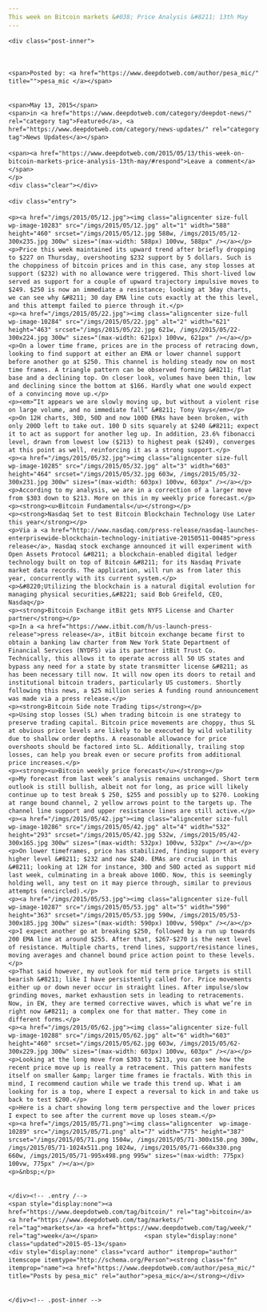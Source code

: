 ```yaml
---
This week on Bitcoin markets &#038; Price Analysis &#8211; 13th May
---
```

<article class="post-listing post-10282 post type-post status-publish format-standard has-post-thumbnail hentry  tag-bitcoin tag-week">
    
    <div class="post-inner">
    
    
        
    <span>Posted by: <a href="https://www.deepdotweb.com/author/pesa_mic/" title="">pesa_mic </a></span>
    
    
    <span>May 13, 2015</span>
    <span>in <a href="https://www.deepdotweb.com/category/deepdot-news/" rel="category tag">Featured</a>, <a href="https://www.deepdotweb.com/category/news-updates/" rel="category tag">News Updates</a></span>
    
    <span><a href="https://www.deepdotweb.com/2015/05/13/this-week-on-bitcoin-markets-price-analysis-13th-may/#respond">Leave a comment</a></span>
    </p>
    <div class="clear"></div>
    
    <div class="entry">
    
    <p><a href="/imgs/2015/05/12.jpg"><img class="aligncenter size-full wp-image-10283" src="/imgs/2015/05/12.jpg" alt="1" width="588" height="460" srcset="/imgs/2015/05/12.jpg 588w, /imgs/2015/05/12-300x235.jpg 300w" sizes="(max-width: 588px) 100vw, 588px" /></a></p>
    <p>Price this week maintained its upward trend after briefly dropping to $227 on Thursday, overshooting $232 support by 5 dollars. Such is the choppiness of bitcoin prices and in this case, any stop losses at support ($232) with no allowance were triggered. This short-lived low served as support for a couple of upward trajectory impulsive moves to $249. $250 is now an immediate a resistance; looking at 3day charts, we can see why &#8211; 30 day EMA line cuts exactly at the this level, and this attempt failed to pierce through it.</p>
    <p><a href="/imgs/2015/05/22.jpg"><img class="aligncenter size-full wp-image-10284" src="/imgs/2015/05/22.jpg" alt="2" width="621" height="463" srcset="/imgs/2015/05/22.jpg 621w, /imgs/2015/05/22-300x224.jpg 300w" sizes="(max-width: 621px) 100vw, 621px" /></a></p>
    <p>On a lower time frame, prices are in the process of retracing down, looking to find support at either an EMA or lower channel support before another go at $250. This channel is holding steady now on most time frames. A triangle pattern can be observed forming &#8211; flat base and a declining top. On closer look, volumes have been thin, low and declining since the bottom at $166. Hardly what one would expect of a convincing move up.</p>
    <p><em>“It appears we are slowly moving up, but without a violent rise on large volume, and no immediate fall” &#8211; Tony Vays</em></p>
    <p>On 12H charts, 30D, 50D and now 100D EMAs have been broken, with only 200D left to take out. 100 D sits squarely at $240 &#8211; expect it to act as support for another leg up. In addition, 23.6% fibonacci level, drawn from lowest low ($213) to highest peak ($249), converges at this point as well, reinforcing it as a strong support.</p>
    <p><a href="/imgs/2015/05/32.jpg"><img class="aligncenter size-full wp-image-10285" src="/imgs/2015/05/32.jpg" alt="3" width="603" height="464" srcset="/imgs/2015/05/32.jpg 603w, /imgs/2015/05/32-300x231.jpg 300w" sizes="(max-width: 603px) 100vw, 603px" /></a></p>
    <p>According to my analysis, we are in a correction of a larger move from $303 down to $213. More on this in my weekly price forecast.</p>
    <p><strong><u>Bitcoin Fundamentals</u></strong></p>
    <p><strong>Nasdaq Set to test Bitcoin Blockchain Technology Use Later this year</strong></p>
    <p>Via a <a href="http://www.nasdaq.com/press-release/nasdaq-launches-enterprisewide-blockchain-technology-initiative-20150511-00485">press release</a>, Nasdaq stock exchange announced it will experiment with Open Assets Protocol &#8211; a blockchain-enabled digital ledger technology built on top of Bitcoin &#8211; for its Nasdaq Private market data records. The application, will run as from later this year, concurrently with its current system.</p>
    <p>&#8220;Utilizing the blockchain is a natural digital evolution for managing physical securities,&#8221; said Bob Greifeld, CEO, Nasdaq</p>
    <p><strong>Bitcoin Exchange itBit gets NYFS License and Charter partner</strong></p>
    <p>In a <a href="https://www.itbit.com/h/us-launch-press-release">press release</a>, itBit bitcoin exchange became first to obtain a banking law charter from New York State Department of Financial Services (NYDFS) via its partner itBit Trust Co. Technically, this allows it to operate across all 50 US states and bypass any need for a state by state transmitter license &#8211; as has been necessary till now. It will now open its doors to retail and institutional bitcoin traders, particularly US customers. Shortly following this news, a $25 million series A funding round announcement was made via a press release.</p>
    <p><strong>Bitcoin Side note Trading tips</strong></p>
    <p>Using stop losses (SL) when trading bitcoin is one strategy to preserve trading capital. Bitcoin price movements are choppy, thus SL at obvious price levels are likely to be executed by wild volatility due to shallow order depths. A reasonable allowance for price overshoots should be factored into SL. Additionally, trailing stop losses, can help you break even or secure profits from additional price increases.</p>
    <p><strong><u>Bitcoin weekly price forecast</u></strong></p>
    <p>My forecast from last week’s analysis remains unchanged. Short term outlook is still bullish, albeit not for long, as price will likely continue up to test break $ 250, $255 and possibly up to $270. Looking at range bound channel, 2 yellow arrows point to the targets up. The channel line support and upper resistance lines are still active.</p>
    <p><a href="/imgs/2015/05/42.jpg"><img class="aligncenter size-full wp-image-10286" src="/imgs/2015/05/42.jpg" alt="4" width="532" height="293" srcset="/imgs/2015/05/42.jpg 532w, /imgs/2015/05/42-300x165.jpg 300w" sizes="(max-width: 532px) 100vw, 532px" /></a></p>
    <p>On lower timeframes, price has stabilized, finding support at every higher level &#8211; $232 and now $240. EMAs are crucial in this &#8211; looking at 12H for instance, 30D and 50D acted as support mid last week, culminating in a break above 100D. Now, this is seemingly holding well, any test on it may pierce through, similar to previous attempts (encircled).</p>
    <p><a href="/imgs/2015/05/53.jpg"><img class="aligncenter size-full wp-image-10287" src="/imgs/2015/05/53.jpg" alt="5" width="590" height="363" srcset="/imgs/2015/05/53.jpg 590w, /imgs/2015/05/53-300x185.jpg 300w" sizes="(max-width: 590px) 100vw, 590px" /></a></p>
    <p>I expect another go at breaking $250, followed by a run up towards 200 EMA line at around $255. After that, $267-$270 is the next level of resistance. Multiple charts, trend lines, support/resistance lines, moving averages and channel bound price action point to these levels.</p>
    <p>That said however, my outlook for mid term price targets is still bearish &#8211; like I have persistently called for. Price movements either up or down never occur in straight lines. After impulse/slow grinding moves, market exhaustion sets in leading to retracements. Now, in EW, they are termed corrective waves, which is what we’re in right now &#8211; a complex one for that matter. They come in different forms.</p>
    <p><a href="/imgs/2015/05/62.jpg"><img class="aligncenter size-full wp-image-10288" src="/imgs/2015/05/62.jpg" alt="6" width="603" height="460" srcset="/imgs/2015/05/62.jpg 603w, /imgs/2015/05/62-300x229.jpg 300w" sizes="(max-width: 603px) 100vw, 603px" /></a></p>
    <p>Looking at the long move from $303 to $213, you can see how the recent price move up is really a retracement. This pattern manifests itself on smaller &amp; larger time frames ie fractals. With this in mind, I recommend caution while we trade this trend up. What i am looking for is a top, where I expect a reversal to kick in and take us back to test $200.</p>
    <p>Here is a chart showing long term perspective and the lower prices I expect to see after the current move up loses steam.</p>
    <p><a href="/imgs/2015/05/71.png"><img class="aligncenter  wp-image-10289" src="/imgs/2015/05/71.png" alt="7" width="775" height="387" srcset="/imgs/2015/05/71.png 1504w, /imgs/2015/05/71-300x150.png 300w, /imgs/2015/05/71-1024x511.png 1024w, /imgs/2015/05/71-660x330.png 660w, /imgs/2015/05/71-995x498.png 995w" sizes="(max-width: 775px) 100vw, 775px" /></a></p>
    <p>&nbsp;</p>
    
    
    </div><!-- .entry /-->
    <span style="display:none"><a href="https://www.deepdotweb.com/tag/bitcoin/" rel="tag">bitcoin</a> <a href="https://www.deepdotweb.com/tag/markets/" rel="tag">markets</a> <a href="https://www.deepdotweb.com/tag/week/" rel="tag">week</a></span>				<span style="display:none" class="updated">2015-05-13</span>
    <div style="display:none" class="vcard author" itemprop="author" itemscope itemtype="http://schema.org/Person"><strong class="fn" itemprop="name"><a href="https://www.deepdotweb.com/author/pesa_mic/" title="Posts by pesa_mic" rel="author">pesa_mic</a></strong></div>
    
    
    </div><!-- .post-inner -->
</article><!-- .post-listing -->

